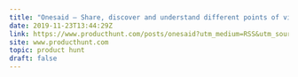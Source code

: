 ```yaml
---
title: "Onesaid — Share, discover and understand different points of view."
date: 2019-11-23T13:44:29Z
link: https://www.producthunt.com/posts/onesaid?utm_medium=RSS&utm_source=hune
site: www.producthunt.com
topic: product hunt
draft: false
---
```

